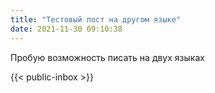 ```yaml
---
title: "Тестовый пост на другом языке"
date: 2021-11-30 09:10:38
---
```

 Пробую возможность писать на двух языках 

 {{< public-inbox \>}}